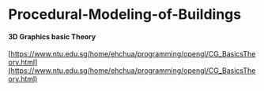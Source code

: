 # Procedural-Modeling-of-Buildings

#### 3D Graphics basic Theory
 [https://www.ntu.edu.sg/home/ehchua/programming/opengl/CG_BasicsTheory.html](https://www.ntu.edu.sg/home/ehchua/programming/opengl/CG_BasicsTheory.html)
